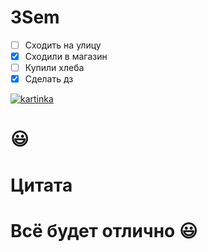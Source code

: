 # 3Sem

* [ ] Сходить на улицу
* [x] Сходили в магазин 
* [ ] Купили хлеба
* [x] Сделать дз

[![kartinka](https://img.freepik.com/free-photo/blue-sky-with-clouds_1127-282.jpg)](https://www.youtube.com/watch?v=EqEMunm4zmA)

# :smiley:

# Цитата

#  Всё будет отлично :smiley:
